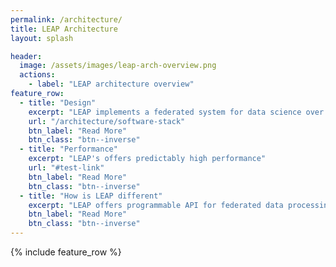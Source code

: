 ```yaml
---
permalink: /architecture/
title: LEAP Architecture
layout: splash

header:
  image: /assets/images/leap-arch-overview.png
  actions:
    - label: "LEAP architecture overview"
feature_row:
  - title: "Design"
    excerpt: "LEAP implements a federated system for data science over health data"
    url: "/architecture/software-stack"
    btn_label: "Read More"
    btn_class: "btn--inverse"
  - title: "Performance"
    excerpt: "LEAP's offers predictably high performance"
    url: "#test-link"
    btn_label: "Read More"
    btn_class: "btn--inverse"    
  - title: "How is LEAP different"
    excerpt: "LEAP offers programmable API for federated data processing and natively support differential privacy"
    btn_label: "Read More"
    btn_class: "btn--inverse"
---
```


{% include feature_row %}
